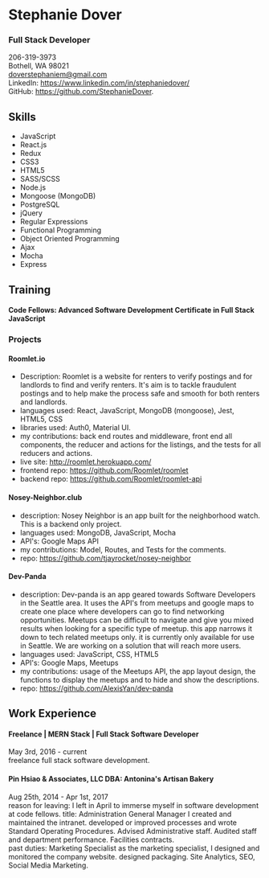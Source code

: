 
# Stephanie Dover
### Full Stack Developer
206-319-3973  
Bothell, WA 98021  
doverstephaniem@gmail.com  
LinkedIn: https://www.linkedin.com/in/stephaniedover/  
GitHub: https://github.com/StephanieDover.


## Skills
- JavaScript
- React.js
- Redux
- CSS3
- HTML5
- SASS/SCSS
- Node.js
- Mongoose (MongoDB)
- PostgreSQL
- jQuery
- Regular Expressions
- Functional Programming
- Object Oriented Programming
- Ajax
- Mocha
- Express

## Training
#### Code Fellows: Advanced Software Development Certificate in Full Stack JavaScript

### Projects
#### Roomlet.io
- Description: Roomlet is a website for renters to verify postings and for landlords to find and verify renters. It's aim is to tackle fraudulent postings and to help make the process safe and smooth for both renters and landlords.
- languages used: React, JavaScript, MongoDB (mongoose), Jest, HTML5, CSS
- libraries used: Auth0, Material UI.  
- my contributions: back end routes and middleware, front end all components, the reducer and actions for the listings, and the tests for all reducers and actions.
- live site: http://roomlet.herokuapp.com/
- frontend repo: https://github.com/Roomlet/roomlet
- backend repo: https://github.com/Roomlet/roomlet-api

#### Nosey-Neighbor.club
- description: Nosey Neighbor is an app built for the neighborhood watch. This is a backend only project.
- languages used: MongoDB, JavaScript, Mocha
- API's: Google Maps API
- my contributions: Model, Routes, and Tests for the comments.
- repo: https://github.com/tjayrocket/nosey-neighbor

#### Dev-Panda
- description: Dev-panda is an app geared towards Software Developers in the Seattle area. It uses the API's from meetups and google maps to create one place where developers can go to find networking opportunities. Meetups can be difficult to navigate and give you mixed results when looking for a specific type of meetup. this app narrows it down to tech related meetups only. it is currently only available for use in Seattle. We are working on a solution that will reach more users.
- languages used: JavaScript, CSS, HTML5
- API's: Google Maps, Meetups
- my contributions: usage of the Meetups API, the app layout design, the functions to display the meetups and to hide and show the descriptions.
- repo: https://github.com/AlexisYan/dev-panda

## Work Experience
#### Freelance | MERN Stack | Full Stack Software Developer
May 3rd, 2016 - current  
freelance full stack software development.

#### Pin Hsiao & Associates, LLC DBA: Antonina's Artisan Bakery
Aug 25th, 2014 - Apr 1st, 2017  
reason for leaving: I left in April to immerse myself in software development at code fellows.
title: Administration General Manager
I created and maintained the intranet. developed or improved processes and wrote Standard Operating Procedures. Advised Administrative staff. Audited staff and department performance. Facilities contracts.   
past duties: Marketing Specialist
as the marketing specialist, I designed and monitored the company website. designed packaging. Site Analytics, SEO, Social Media Marketing.
